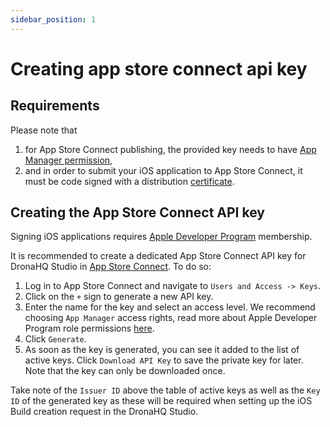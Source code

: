 ```yaml
---
sidebar_position: 1
---
```


# Creating app store connect api key

## Requirements

Please note that 

1. for App Store Connect publishing, the provided key needs to have [App Manager permission](https://developer.apple.com/help/app-store-connect/reference/role-permissions),
2. and in order to submit your iOS application to App Store Connect, it must be code signed with a distribution [certificate](https://developer.apple.com/support/certificates/).

## Creating the App Store Connect API key

Signing iOS applications requires [Apple Developer Program](https://developer.apple.com/programs/enroll/) membership.

It is recommended to create a dedicated App Store Connect API key for DronaHQ Studio in [App Store Connect](https://appstoreconnect.apple.com/access/api). To do so:

1. Log in to App Store Connect and navigate to `Users and Access -> Keys`.
2. Click on the `+` sign to generate a new API key.
3. Enter the name for the key and select an access level. We recommend choosing `App Manager` access rights, read more about Apple Developer Program role permissions [here](https://developer.apple.com/help/app-store-connect/reference/role-permissions).
4. Click `Generate`.
5. As soon as the key is generated, you can see it added to the list of active keys. Click `Download API Key` to save the private key for later. Note that the key can only be downloaded once.

Take note of the `Issuer ID` above the table of active keys as well as the `Key ID` of the generated key as these will be required when setting up the iOS Build creation request in the DronaHQ Studio.